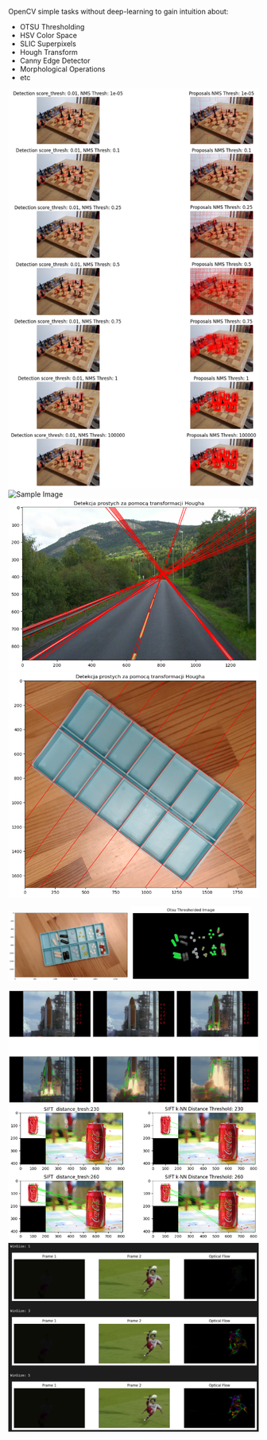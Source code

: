 OpenCV simple tasks without deep-learning to gain intuition about:
* OTSU Thresholding
* HSV Color Space
* SLIC Superpixels
* Hough Transform
* Canny Edge Detector
* Morphological Operations
* etc

![Sample Image](images/chess.png)
![Sample Image](images/segm_result.png)
![Sample Image](images/hough1.png)
![Sample Image](images/hough2.png)

<p>
  <img src="images/pills.png" width="48%">
  <img src="images/find.png" width="48%">
</p>

![Sample Image](images/discovery.png)
![Sample Image](images/image.png)
![Sample Image](images/optical_flow.png)
